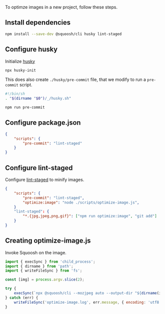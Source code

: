 To optimze images in a new project, follow these steps.

## Install dependencies

```sh
npm install --save-dev @squoosh/cli husky lint-staged
```

## Configure husky

Initialize [husky](https://github.com/typicode/husky)

```sh
npx husky-init
```

This does also create `./husky/pre-commit` file, that we modify to run a `pre-commit` script.

```sh
#!/bin/sh
. "$(dirname "$0")/_/husky.sh"

npm run pre-commit
```

## Configure package.json

```json:package.json
{
	"scripts": {
		"pre-commit": "lint-staged"
	}
}
```

## Configure lint-staged

Configure [lint-staged](https://github.com/okonet/lint-staged) to minify images.

```json
{
	"scripts": {
		"pre-commit": "lint-staged",
		"optimize:image": "node ./scripts/optimize-image.js",
	}
	"lint-staged": {
		"*.{jpg,jpeg,png,gif}": ["npm run optimize:image", "git add"]
	}
}
```

## Creating optimize-image.js

Invoke Squoosh on the image.

```js:optimize-image.js
import { execSync } from 'child_process';
import { dirname } from 'path';
import { writeFileSync } from 'fs';

const [img] = process.argv.slice(2);

try {
	execSync(`npx @squoosh/cli --mozjpeg auto --output-dir "${dirname(img)}" "${img}"`);
} catch (err) {
	writeFileSync('optimize-image.log', err.message, { encoding: 'utf8', flag: 'w' });
}
```
